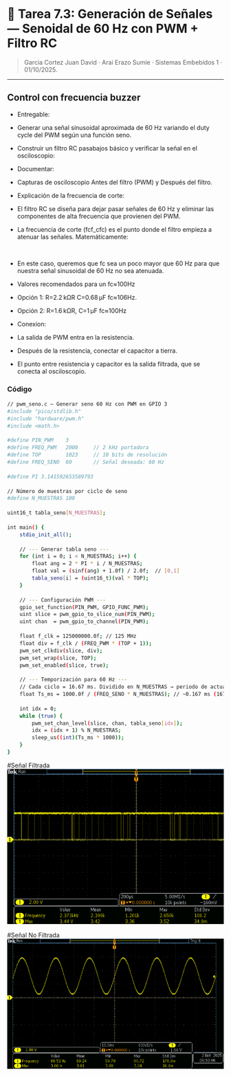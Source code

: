 # 🤖 Tarea 7.3: Generación de Señales — Senoidal de 60 Hz con PWM + Filtro RC
> Garcia Cortez Juan David · Arai Erazo Sumie ·  Sistemas Embebidos 1  ·  01/10/2025.

--- 
## Control con frecuencia buzzer
* Entregable:

* Generar una señal sinusoidal aproximada de 60 Hz variando el duty cycle del PWM según una función seno.

* Construir un filtro RC pasabajos básico y verificar la señal en el osciloscopio:

* Documentar:

* Capturas de osciloscopio Antes del filtro (PWM) y Después del filtro.

* Explicación de la frecuencia de corte:

* El filtro RC se diseña para dejar pasar señales de 60 Hz y eliminar las componentes de alta frecuencia que provienen del PWM.

* La frecuencia de corte (fcf_cfc​) es el punto donde el filtro empieza a atenuar las señales. Matemáticamente:

​
* En este caso, queremos que fc sea un poco mayor que 60 Hz para que nuestra señal sinusoidal de 60 Hz no sea atenuada.

* Valores recomendados para un fc≈100Hz

* Opción 1: R=2.2 kΩR C=0.68 μF fc≈106Hz.

* Opción 2: R=1.6 kΩR, C=1 μF  fc≈100Hz

* Conexion:

* La salida de PWM entra en la resistencia.

* Después de la resistencia, conectar el capacitor a tierra.

* El punto entre resistencia y capacitor es la salida filtrada, que se conecta al osciloscopio.
### Código
```bash
// pwm_seno.c — Generar seno 60 Hz con PWM en GPIO 3
#include "pico/stdlib.h"
#include "hardware/pwm.h"
#include <math.h>

#define PIN_PWM    3
#define FREQ_PWM   2000     // 2 kHz portadora
#define TOP        1023     // 10 bits de resolución
#define FREQ_SENO  60       // Señal deseada: 60 Hz

#define PI 3.141592653589793

// Número de muestras por ciclo de seno
#define N_MUESTRAS 100

uint16_t tabla_seno[N_MUESTRAS];

int main() {
    stdio_init_all();

    // --- Generar tabla seno ---
    for (int i = 0; i < N_MUESTRAS; i++) {
        float ang = 2 * PI * i / N_MUESTRAS;
        float val = (sinf(ang) + 1.0f) / 2.0f;  // [0,1]
        tabla_seno[i] = (uint16_t)(val * TOP);
    }

    // --- Configuración PWM ---
    gpio_set_function(PIN_PWM, GPIO_FUNC_PWM);
    uint slice = pwm_gpio_to_slice_num(PIN_PWM);
    uint chan  = pwm_gpio_to_channel(PIN_PWM);

    float f_clk = 125000000.0f; // 125 MHz
    float div = f_clk / (FREQ_PWM * (TOP + 1));
    pwm_set_clkdiv(slice, div);
    pwm_set_wrap(slice, TOP);
    pwm_set_enabled(slice, true);

    // --- Temporización para 60 Hz ---
    // Cada ciclo = 16.67 ms. Dividido en N_MUESTRAS → periodo de actualización:
    float Ts_ms = 1000.0f / (FREQ_SENO * N_MUESTRAS); // ~0.167 ms (167 µs)

    int idx = 0;
    while (true) {
        pwm_set_chan_level(slice, chan, tabla_seno[idx]);
        idx = (idx + 1) % N_MUESTRAS;
        sleep_us((int)(Ts_ms * 1000));
    }
}
```

#Señal Filtrada
![Osciloscopio T732](imgs/T732.png)

#Señal No Filtrada
![Osciloscopio T731](imgs/T731.png)
